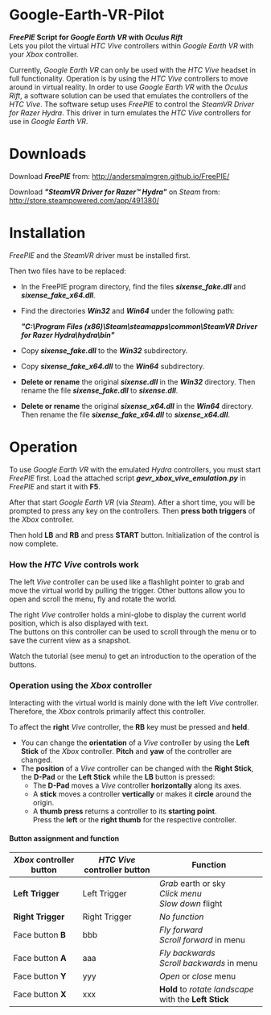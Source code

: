 # Google-Earth-VR-Pilot
**_FreePIE_ Script for _Google Earth VR_ with _Oculus Rift_**  
Lets you pilot the virtual *HTC Vive* controllers within *Google Earth VR* with your *Xbox* controller.

Currently, *Google Earth VR* can only be used with the *HTC Vive* headset in full functionality.
Operation is by using the *HTC Vive* controllers to move around in virtual reality. In order to use
*Google Earth VR* with the *Oculus Rift*, a software solution can be used that emulates the controllers
of the *HTC Vive*. The software setup uses *FreePIE* to control the *SteamVR Driver for Razer Hydra*.
This driver in turn emulates the *HTC Vive* controllers for use in *Google Earth VR*.

# Downloads

Download ***FreePIE*** from: http://andersmalmgren.github.io/FreePIE/

Download ***"SteamVR Driver for Razer™ Hydra"*** on *Steam* from: http://store.steampowered.com/app/491380/

# Installation

*FreePIE* and the *SteamVR* driver must be installed first.

Then two files have to be replaced:

- In the FreePIE program directory, find the files ***sixense_fake.dll*** and ***sixense_fake_x64.dll***.

- Find the directories ***Win32*** and ***Win64*** under the following path:

    ***"C:\Program Files (x86)\Steam\steamapps\common\SteamVR Driver for Razer Hydra\hydra\bin\"***

- Copy ***sixense_fake.dll*** to the ***Win32*** subdirectory.

- Copy ***sixense_fake_x64.dll*** to the ***Win64*** subdirectory.

- **Delete or rename** the original ***sixense.dll*** in the ***Win32*** directory.
Then rename the file ***sixense_fake.dll*** to ***sixense.dll***.

- **Delete or rename** the original ***sixense_x64.dll*** in the ***Win64*** directory.
Then rename the file ***sixense_fake_x64.dll*** to ***sixense_x64.dll***.

# Operation

To use *Google Earth VR* with the emulated *Hydra* controllers, you must start *FreePIE* first.
Load the attached script ***gevr_xbox_vive_emulation.py*** in *FreePIE* and start it with **F5**.

After that start *Google Earth VR* (via *Steam*). After a short time, you will be prompted to press any
key on the controllers. Then **press both triggers** of the *Xbox* controller.

Then hold **LB** and **RB** and press **START** button. Initialization of the control is now complete.

### How the _HTC Vive_ controls work

The left *Vive* controller can be used like a flashlight pointer to grab and move the virtual world by pulling
the trigger. Other buttons allow you to open and scroll the menu, fly and rotate the world.

The right *Vive* controller holds a mini-globe to display the current world position, which is also displayed with text.  
The buttons on this controller can be used to scroll through the menu or to save the current view as a snapshot.

Watch the tutorial (see menu) to get an introduction to the operation of the buttons.

### Operation using the _Xbox_ controller

Interacting with the virtual world is mainly done with the left *Vive* controller.
Therefore, the *Xbox* controls primarily affect this controller.

To affect the **right** *Vive* controller, the **RB** key must be pressed and **held**.

- You can change the **orientation** of a *Vive* controller by using the **Left Stick** of the *Xbox* controller.
**Pitch** and **yaw** of the controller are changed.
- The **position** of a *Vive* controller can be changed with the **Right Stick**, the **D-Pad** or the
**Left Stick** while the **LB** button is pressed:  
  - The **D-Pad** moves a *Vive* controller **horizontally** along its axes.  
  - A **stick** moves a controller **vertically** or makes it **circle** around the origin.  
  - A **thumb press** returns a controller to its **starting point**.  
    Press the **left** or the **right thumb** for the respective controller.
    
#### Button assignment and function

*Xbox* controller button | *HTC Vive* controller button | Function
--- | --- | ---
**Left Trigger** | Left Trigger | *Grab* earth or sky <br> *Click menu* <br> *Slow down* flight
**Right Trigger** | Right Trigger | *No function*
Face button **B** | bbb | *Fly forward* <br> *Scroll forward* in menu
Face button **A** | aaa | *Fly backwards* <br> *Scroll backwards* in menu
Face button **Y** | yyy | *Open* or *close* menu
Face button **X** | xxx | **Hold** to *rotate landscape* with the **Left Stick**


